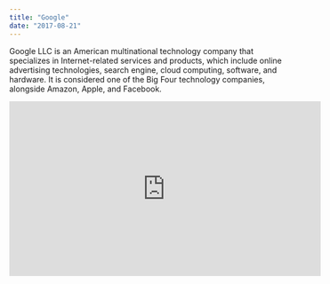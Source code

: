 ```yaml
---
title: "Google"
date: "2017-08-21"
---
```


Google LLC is an American multinational technology company that specializes in Internet-related services and products, which include online advertising technologies, search engine, cloud computing, software, and hardware. It is considered one of the Big Four technology companies, alongside Amazon, Apple, and Facebook.

<iframe width="560" height="315" src="https://www.youtube.com/embed/4SZl1r2O_bY" frameborder="0" allowfullscreen></iframe>